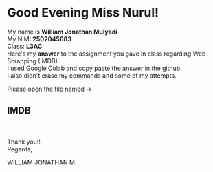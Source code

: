 <h1>Good Evening Miss Nurul!</h1>

My name is <b>William Jonathan Mulyadi</b><br>My NIM:<b> 2502045683</b><br>Class: <b>L3AC</b>
<br>
Here's my <b>answer</b> to the assignment you gave in class regarding Web Scrapping (IMDB).<br>
I used Google Colab and copy paste the answer in the github.<br>
I also didn't erase my commands and some of my attempts.<br>

Please open the file named -> <h2>IMDB</h2>

<br>
<br>
Thank you!!
<br>
Regards,

WILLIAM JONATHAN M
